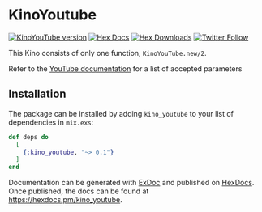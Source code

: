 # KinoYoutube

[![KinoYouTube version](https://img.shields.io/hexpm/v/kino_youtube.svg)](https://hex.pm/packages/kino_youtube)
[![Hex Docs](https://img.shields.io/badge/hex-docs-lightgreen.svg)](https://hexdocs.pm/kino_youtube/)
[![Hex Downloads](https://img.shields.io/hexpm/dt/kino_youtube)](https://hex.pm/packages/kino_youtube)
[![Twitter Follow](https://img.shields.io/twitter/follow/ac_alejos?style=social)](https://twitter.com/ac_alejos)

This Kino consists of only one function, `KinoYouTube.new/2`.

Refer to the [YouTube documentation](https://developers.google.com/youtube/player_parameters#Parameters) for a list of accepted parameters

## Installation

The package can be installed
by adding `kino_youtube` to your list of dependencies in `mix.exs`:

```elixir
def deps do
  [
    {:kino_youtube, "~> 0.1"}
  ]
end
```

Documentation can be generated with [ExDoc](https://github.com/elixir-lang/ex_doc)
and published on [HexDocs](https://hexdocs.pm). Once published, the docs can
be found at <https://hexdocs.pm/kino_youtube>.
